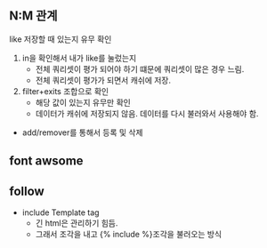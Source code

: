 ## N:M 관계

like 저장할 때 있는지 유무 확인

1. in을 확인해서 내가 like를 눌렀는지
   - 전체 쿼리셋이 평가 되어야 하기 떄문에 쿼리셋이 많은 경우 느림.
   - 전체 쿼리셋이 평가가 되면서 캐쉬에 저장.
2. filter+exits 조합으로 확인
   - 해당 값이 있는지 유무만 확인
   - 데이터가 캐쉬에 저장되지 않음. 데이터를 다시 불러와서 사용해야 함.

- add/remover를 통해서 등록 및 삭제

  





## font awsome





## follow

- include Template tag
  - 긴 html은 관리하기 힘듬.
  - 그래서 조각을 내고 {% include %}조각을 불러오는 방식